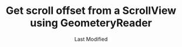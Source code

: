 ---
tags: tips
date: Last Modified
title: Get scroll offset from a ScrollView using GeometeryReader
categories: ["Trick"]
permalink: "tip/{{title | slugify}}/index.html"
---